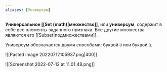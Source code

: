 ```yaml
---
aliases: [Универсум]
---
```


**Универсальное [[Set (math)|множество]]**, или **универсум**, содержит в себе все элементы заданного признака. Все другие множества являются его [[Subset|подмножествами]].

Универсум обозначается двумя способами: буквой `U` или буквой `Ω`.

![[Pasted image 20220712105937.png|400]]

![[Screenshot 2022-07-12 at 11.01.48.png]]